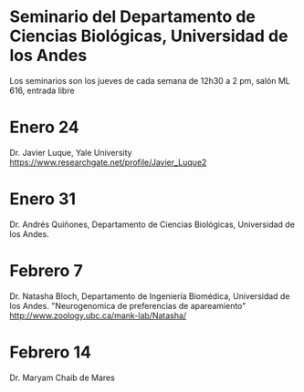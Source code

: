 # Seminario del Departamento de Ciencias Biológicas, Universidad de los Andes

Los seminarios son los jueves de cada semana de 12h30 a 2 pm, salón ML 616, entrada libre

# Enero 24

Dr. Javier Luque, Yale University
https://www.researchgate.net/profile/Javier_Luque2

# Enero 31

Dr. Andrés Quiñones, Departamento de Ciencias Biológicas, Universidad de los Andes.

# Febrero 7

Dr. Natasha Bloch, Departamento de Ingeniería Biomédica, Universidad de los Andes.
"Neurogenomica de preferencias de apareamiento”
http://www.zoology.ubc.ca/mank-lab/Natasha/

# Febrero 14

Dr. Maryam Chaib de Mares
